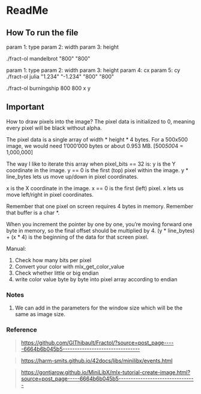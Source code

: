# ReadMe

## How To run the file

param 1: type
param 2: width
param 3: height

./fract-ol mandelbrot "800" "800"

param 1: type
param 2: width
param 3: height
param 4: cx
param 5: cy
./fract-ol julia "1.234" "-1.234" "800" "800"

./fract-ol burningship 800 800 x y

## Important

How to draw pixels into the image?
The pixel data is initialized to 0, meaning every pixel will be black without alpha.

The pixel data is a single array of width * height * 4 bytes. 
For a 500x500 image, we would need 1’000’000 bytes or about 0.953 MB. [500*500*4 = 1,000,000]

The way I like to iterate this array when pixel_bits == 32 is:
y is the Y coordinate in the image.
y == 0 is the first (top) pixel within the image.
y * line_bytes lets us move up/down in pixel coordinates.

x is the X coordinate in the image.
x == 0 is the first (left) pixel.
x lets us move left/right in pixel coordinates.

Remember that one pixel on screen requires 4 bytes in memory.
Remember that buffer is a char *.

When you increment the pointer by one by one, you’re moving forward one byte in memory, so the final offset should be multiplied by 4.
(y * line_bytes) + (x * 4) is the beginning of the data for that screen pixel.

Manual:
1. Check how many bits per pixel
2. Convert your color with mlx_get_color_value
3. Check whether little or big endian
4. write color value byte by byte into pixel array according to endian

### Notes

1. We can add in the parameters for the window size which will be the same as image size. 

### Reference

> https://github.com/GlThibault/Fractol/?source=post_page-----6664b6b045b5--------------------------------

> https://harm-smits.github.io/42docs/libs/minilibx/events.html

> https://gontjarow.github.io/MiniLibX/mlx-tutorial-create-image.html?source=post_page-----6664b6b045b5--------------------------------